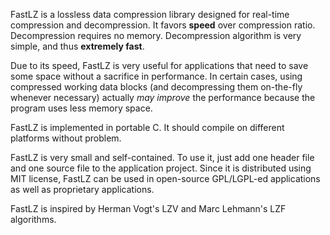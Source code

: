 FastLZ is a lossless data compression library designed for real-time compression and decompression. It favors **speed** over compression ratio. Decompression requires no memory. Decompression algorithm is very simple, and thus **extremely fast**.

Due to its speed, FastLZ is very useful for applications that need to save some space without a sacrifice in performance. In certain cases, using compressed working data blocks (and decompressing them on-the-fly whenever necessary) actually _may improve_ the performance because the program uses less memory space.

FastLZ is implemented in portable C. It should compile on different platforms without problem.

FastLZ is very small and self-contained. To use it, just add one header file and one source file to the application project. Since it is distributed using MIT license, FastLZ can be used in open-source GPL/LGPL-ed applications as well as proprietary applications.

FastLZ is inspired by Herman Vogt's LZV and Marc Lehmann's LZF algorithms.